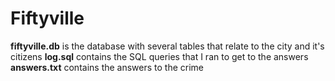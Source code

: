 # Fiftyville
**fiftyville.db** is the database with several tables that relate to the city and it's citizens
**log.sql** contains the SQL queries that I ran to get to the answers
**answers.txt** contains the answers to the crime
